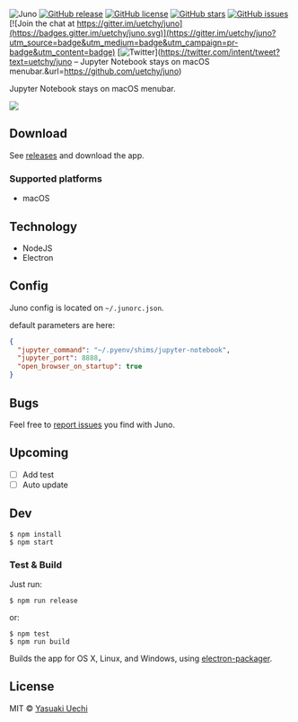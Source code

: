 ![Juno](http://randompaper.co.s3.amazonaws.com/juno/header.png)
[![GitHub release](https://img.shields.io/github/release/uetchy/juno.svg?maxAge=2592000)](https://github.com/uetchy/juno/releases/latest) [![GitHub license](https://img.shields.io/badge/license-MIT-blue.svg)](https://raw.githubusercontent.com/uetchy/juno/master/LICENSE) [![GitHub stars](https://img.shields.io/github/stars/uetchy/juno.svg)](https://github.com/uetchy/juno/stargazers) [![GitHub issues](https://img.shields.io/github/issues/uetchy/juno.svg)](https://github.com/uetchy/juno/issues) [![Join the chat at https://gitter.im/uetchy/juno](https://badges.gitter.im/uetchy/juno.svg)](https://gitter.im/uetchy/juno?utm_source=badge&utm_medium=badge&utm_campaign=pr-badge&utm_content=badge) [![Twitter](https://img.shields.io/twitter/url/http/github.com/uetchy/juno.svg?style=social)](https://twitter.com/intent/tweet?text=uetchy/juno – Jupyter Notebook stays on macOS menubar.&url=https://github.com/uetchy/juno)

Jupyter Notebook stays on macOS menubar.

![](http://randompaper.co.s3.amazonaws.com/juno/screenshot.png)

## Download

See [releases](https://github.com/uetchy/juno/releases) and download the app.

### Supported platforms

- macOS

## Technology

- NodeJS
- Electron

## Config

Juno config is located on `~/.junorc.json`.

default parameters are here:
```json
{
  "jupyter_command": "~/.pyenv/shims/jupyter-notebook",
  "jupyter_port": 8888,
  "open_browser_on_startup": true
}
```

## Bugs

Feel free to [report issues](https://github.com/uetchy/juno/issues/new) you find with Juno.

## Upcoming

- [ ] Add test
- [ ] Auto update

## Dev

```
$ npm install
$ npm start
```

### Test & Build

Just run:

```
$ npm run release
```

or:

```
$ npm test
$ npm run build
```

Builds the app for OS X, Linux, and Windows, using [electron-packager](https://github.com/maxogden/electron-packager).


## License

MIT © [Yasuaki Uechi](https://randompaper.co)
